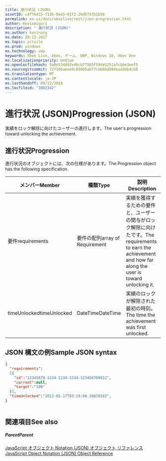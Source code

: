 ```yaml
---
title: 進行状況 (JSON)
assetID: cdff6415-f12b-0a45-61f2-26dbf47b1b56
permalink: en-us/docs/xboxlive/rest/json-progression.html
author: KevinAsgari
description: " 進行状況 (JSON)"
ms.author: kevinasg
ms.date: 20-12-2017
ms.topic: article
ms.prod: windows
ms.technology: uwp
keywords: Xbox Live, Xbox, ゲーム, UWP, Windows 10, Xbox One
ms.localizationpriority: medium
ms.openlocfilehash: 5a0e534d92e4bcb77565f59de5252afcbbe3eef5
ms.sourcegitcommit: 72710baeee8c898b5ab77ceb66d884eaa9db4cb8
ms.translationtype: MT
ms.contentlocale: ja-JP
ms.lasthandoff: 09/12/2018
ms.locfileid: "3882342"
---
```

# <a name="progression-json"></a><span data-ttu-id="932c8-104">進行状況 (JSON)</span><span class="sxs-lookup"><span data-stu-id="932c8-104">Progression (JSON)</span></span>
<span data-ttu-id="932c8-105">実績をロック解除に向けたユーザーの進行します。</span><span class="sxs-lookup"><span data-stu-id="932c8-105">The user's progression toward unlocking the achievement.</span></span> 
<a id="ID4EN"></a>

 
## <a name="progression"></a><span data-ttu-id="932c8-106">進行状況</span><span class="sxs-lookup"><span data-stu-id="932c8-106">Progression</span></span>
 
<span data-ttu-id="932c8-107">進行状況のオブジェクトには、次の仕様があります。</span><span class="sxs-lookup"><span data-stu-id="932c8-107">The Progression object has the following specification.</span></span>
 
| <span data-ttu-id="932c8-108">メンバー</span><span class="sxs-lookup"><span data-stu-id="932c8-108">Member</span></span>| <span data-ttu-id="932c8-109">種類</span><span class="sxs-lookup"><span data-stu-id="932c8-109">Type</span></span>| <span data-ttu-id="932c8-110">説明</span><span class="sxs-lookup"><span data-stu-id="932c8-110">Description</span></span>| 
| --- | --- | --- | 
| <span data-ttu-id="932c8-111">要件</span><span class="sxs-lookup"><span data-stu-id="932c8-111">requirements</span></span>| <span data-ttu-id="932c8-112">要件の配列</span><span class="sxs-lookup"><span data-stu-id="932c8-112">array of Requirement</span></span>| <span data-ttu-id="932c8-113">実績を獲得するための要件と、ユーザーの関与がロック解除に向けたです。</span><span class="sxs-lookup"><span data-stu-id="932c8-113">The requirements to earn the achievement and how far along the user is toward unlocking it.</span></span>| 
| <span data-ttu-id="932c8-114">timeUnlocked</span><span class="sxs-lookup"><span data-stu-id="932c8-114">timeUnlocked</span></span>| <span data-ttu-id="932c8-115">DateTime</span><span class="sxs-lookup"><span data-stu-id="932c8-115">DateTime</span></span>| <span data-ttu-id="932c8-116">実績のロックが解除された最初の時刻。</span><span class="sxs-lookup"><span data-stu-id="932c8-116">The time the achievement was first unlocked.</span></span>| 
  
<a id="ID4ETB"></a>

 
## <a name="sample-json-syntax"></a><span data-ttu-id="932c8-117">JSON 構文の例</span><span class="sxs-lookup"><span data-stu-id="932c8-117">Sample JSON syntax</span></span>
 

```json
{
  "requirements":
  [{
    "id":"12345678-1234-1234-1234-123456789012",
    "current":null,
    "target":"100"
  }],
  "timeUnlocked":"2013-01-17T03:19:00.3087016Z",
}
    
```

  
<a id="ID4E3B"></a>

 
## <a name="see-also"></a><span data-ttu-id="932c8-118">関連項目</span><span class="sxs-lookup"><span data-stu-id="932c8-118">See also</span></span>
 
<a id="ID4E5B"></a>

 
##### <a name="parent"></a><span data-ttu-id="932c8-119">Parent</span><span class="sxs-lookup"><span data-stu-id="932c8-119">Parent</span></span> 

[<span data-ttu-id="932c8-120">JavaScript オブジェクト Notation (JSON) オブジェクト リファレンス</span><span class="sxs-lookup"><span data-stu-id="932c8-120">JavaScript Object Notation (JSON) Object Reference</span></span>](atoc-xboxlivews-reference-json.md)

   